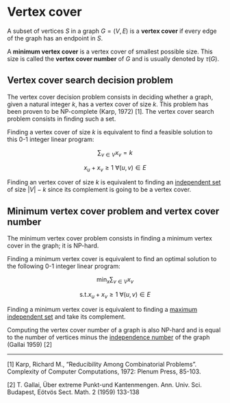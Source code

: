 # Vertex cover

A subset of vertices $S$ in a graph $G = (V, E)$ is a __vertex cover__ if every edge of the graph has an endpoint in $S$.

A __minimum vertex cover__ is a vertex cover of smallest possible size. This size is called the __vertex cover number__ of $G$ and is usually denoted by $\tau(G)$.



## Vertex cover search decision problem


The vertex cover decision problem consists in deciding whether a graph, given a natural integer $k$, has a vertex cover of size $k$. This problem has been proven to be NP-complete (Karp, 1972) [1]. The vertex cover search problem consists in finding such a set.

Finding a vertex cover of size $k$ is equivalent to find a feasible solution to this 0-1 integer linear program:

$$\sum_{v \in V} x_v = k$$

$$x_u + x_{v} \geq 1 \ \forall (u, v) \in E$$

Finding an vertex cover of size $k$ is equivalent to finding an [independent set](/problems/indset#independent-set-decision-problem) of size $|V| - k$ since its complement is going to be a vertex cover.

## Minimum vertex cover problem and vertex cover number

The minimum vertex cover problem consists in finding a minimum vertex cover in the graph; it is  NP-hard.

Finding a minimum vertex cover is equivalent to find an optimal solution to the following 0-1 integer linear program:

$$\min_x \sum_{v \in V} x_v $$

$$\text{s.t.} x_u + x_{v} \geq 1 \ \forall (u, v) \in E$$

Finding a minimum vertex cover is  equivalent to finding a [maximum independent set](/problems/indset#maximum-independent-set-problem) and take its complement.

Computing the vertex cover number of a graph is also NP-hard and is equal to the number of vertices minus the [independence number](/problems/indset#independence-number) of the graph (Gallai 1959) [2]

---


[1] Karp, Richard M., “Reducibility Among Combinatorial Problems”.
Complexity of Computer Computations, 1972: Plenum Press, 85-103.

[2] T. Gallai, Über extreme Punkt-und Kantenmengen. Ann. Univ. Sci. Budapest, Eötvös Sect.
Math. 2 (1959) 133-138